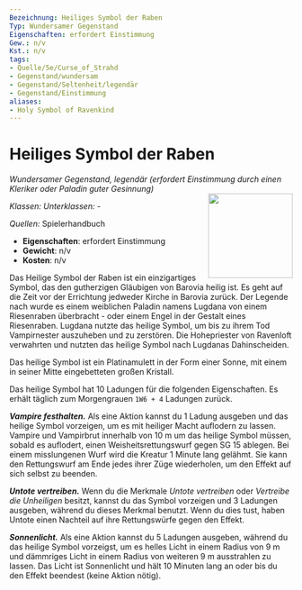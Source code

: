 ```yaml
---
Bezeichnung: Heiliges Symbol der Raben
Typ: Wundersamer Gegenstand
Eigenschaften: erfordert Einstimmung
Gew.: n/v
Kst.: n/v
tags:
- Quelle/5e/Curse_of_Strahd
- Gegenstand/wundersam
- Gegenstand/Seltenheit/legendär
- Gegenstand/Einstimmung
aliases:
- Holy Symbol of Ravenkind
---
```

# Heiliges Symbol der Raben
*Wundersamer Gegenstand, legendär (erfordert Einstimmung durch einen Kleriker oder Paladin guter Gesinnung)*  
<img src="Heiliges-Symbol-der-Raben.webp" align="right" width="150">

_Klassen:_ 
_Unterklassen:_  -

_Quellen:_ Spielerhandbuch

- **Eigenschaften**: erfordert Einstimmung
- **Gewicht**: n/v
- **Kosten**: n/v

Das Heilige Symbol der Raben ist ein einzigartiges Symbol, das den gutherzigen Gläubigen von Barovia heilig ist. Es geht auf die Zeit vor der Errichtung jedweder Kirche in Barovia zurück. Der Legende nach wurde es einem weiblichen Paladin namens Lugdana von einem Riesenraben überbracht - oder einem Engel in der Gestalt eines Riesenraben. Lugdana nutzte das heilige Symbol, um bis zu ihrem Tod Vampirnester auszuheben und zu zerstören. Die Hohepriester von Ravenloft verwahrten und nutzten das heilige Symbol nach Lugdanas Dahinscheiden.

Das heilige Symbol ist ein Platinamulett in der Form einer Sonne, mit einem in seiner Mitte eingebetteten großen Kristall.

Das heilige Symbol hat 10 Ladungen für die folgenden Eigenschaften. Es erhält täglich zum Morgengrauen `1W6 + 4` Ladungen zurück.

**_Vampire festhalten._** Als eine Aktion kannst du 1 Ladung ausgeben und das heilige Symbol vorzeigen, um es mit heiliger Macht auflodern zu lassen. Vampire und Vampirbrut innerhalb von 10 m um das heilige Symbol müssen, sobald es auflodert, einen Weisheitsrettungswurf gegen SG 15 ablegen. Bei einem misslungenen Wurf wird die Kreatur 1 Minute lang gelähmt. Sie kann den Rettungswurf am Ende jedes ihrer Züge wiederholen, um den Effekt auf sich selbst zu beenden.

**_Untote vertreiben._** Wenn du die Merkmale _Untote vertreiben_ oder _Vertreibe die Unheiligen_ besitzt, kannst du das Symbol vorzeigen und 3 Ladungen ausgeben, während du dieses Merkmal benutzt. Wenn du dies tust, haben Untote einen Nachteil auf ihre Rettungswürfe gegen den Effekt.

**_Sonnenlicht._** Als eine Aktion kannst du 5 Ladungen ausgeben, während du das heilige Symbol vorzeigst, um es helles Licht in einem Radius von 9 m und dämmriges Licht in einem Radius von weiteren 9 m ausstrahlen zu lassen. Das Licht ist Sonnenlicht und hält 10 Minuten lang an oder bis du den Effekt beendest (keine Aktion nötig).